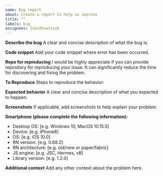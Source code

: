 ```yaml
---
name: Bug report
about: Create a report to help us improve
title: ""
labels: bug
assignees: IvanIhnatsiuk
---
```


**Describe the bug**
A clear and concise description of what the bug is.

**Code snippet**
Add your code snippet where error has been occurred.

**Repo for reproducing**
I would be highly appreciate if you can provide repository for reproducing your issue. It can significantly reduce the time for discovering and fixing the problem.

**To Reproduce**
Steps to reproduce the behavior:


**Expected behavior**
A clear and concise description of what you expected to happen.

**Screenshots**
If applicable, add screenshots to help explain your problem.

**Smartphone (please complete the following information):**

- Desktop OS: [e.g. Windows 10, MacOS 10.15.5]
- Device: [e.g. iPhone8]
- OS: [e.g. iOS 10.0]
- RN version: [e.g. 0.68.2]
- RN architecture: [e.g. old/new or paper/fabric]
- JS engine: [e.g. JSC, Hermes, v8]
- Library version: [e.g. 1.2.0]

**Additional context**
Add any other context about the problem here.